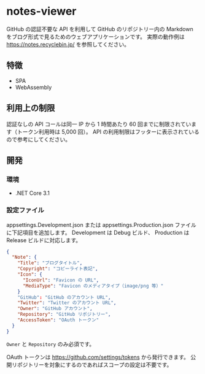 # notes-viewer

GitHub の認証不要な API を利用して GitHub のリポジトリー内の Markdown をブログ形式で見るためのウェブアプリケーションです。
実際の動作例は https://notes.recyclebin.jp/ を参照してください。

## 特徴

- SPA
- WebAssembly

## 利用上の制限

認証なしの API コールは同一 IP から 1 時間あたり 60 回までに制限されています（トークン利用時は 5,000 回）。
API の利用制限はフッターに表示されているので参考にしてください。

## 開発

### 環境

- .NET Core 3.1

### 設定ファイル

appsettings.Development.json または appsettings.Production.json ファイルに下記項目を追加します。
Development は Debug ビルド、 Production は Release ビルドに対応します。

```json
{
  "Note": {
    "Title": "ブログタイトル",
    "Copyright": "コピーライト表記",
    "Icon": {
      "IconUrl": "Favicon の URL",
      "MediaType": "Favicon のメディアタイプ（image/png 等）"
    }
    "GitHub": "GitHub のアカウント URL",
    "Twitter": "Twitter のアカウント URL",
    "Owner": "GitHub アカウント",
    "Repository": "GitHub リポジトリー",
    "AccessToken": "OAuth トークン"
  }
}
```

`Owner` と `Repository` のみ必須です。

OAuth トークンは https://github.com/settings/tokens から発行できます。
公開リポジトリーを対象にするのであればスコープの設定は不要です。
